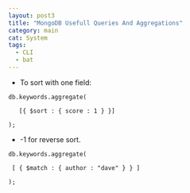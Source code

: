 ```yaml
---
layout: post3
title: "MongoDB Usefull Queries And Aggregations"
category: main
cat: System
tags:
  - CLI
  - bat
---
```


* To sort with one field:

```
db.keywords.aggregate(

   [{ $sort : { score : 1 } }]

);

```

* -1 for reverse sort.


```
db.keywords.aggregate(

 [ { $match : { author : "dave" } } ]

);

```
